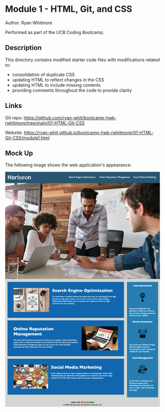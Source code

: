 # Module 1 - HTML, Git, and CSS

Author: Ryan Whitmore

Performed as part of the UCB Coding Bootcamp.

## Description

This directory contains modified starter code files with modifications related to:
- consolidation of duplicate CSS
- updating HTML to reflect changes in the CSS
- updating HTML to include missing contents
- providing comments throughout the code to provide clarity

## Links

Git repo: https://github.com/ryan-whit/bootcamp-hwk-rwhitmore/tree/main/01-HTML-Git-CSS

Website: https://ryan-whit.github.io/bootcamp-hwk-rwhitmore/01-HTML-Git-CSS/module1.html

## Mock Up

The following image shows the web application's appearance:

![Mock up of webpage](./assets/images/submission.png)
